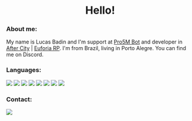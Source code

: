 <h1 align="center">Hello!</h1>

<h3 align="left">About me:</h3>


My name is Lucas Badin and I'm support at [Pro5M Bot](https://pro5m-bot.com/) and developer in [After City](https://aftercity.com.br/) | [Euforia RP](https://euforia.gg/). I'm from Brazil, living in Porto Alegre. You can find me on Discord.

<h3 align="left">Languages:</h3>

<p align="left"> 
<a href="https://www.w3schools.com/css/" alt="css">
<img src="https://img.shields.io/badge/CSS3-1572B6?style=for-the-badge&logo=css3&logoColor=white"/></a>
  
<a href="https://www.w3.org/html/" alt="html">
<img src="https://img.shields.io/badge/HTML5-E34F26?style=for-the-badge&logo=html5&logoColor=white" /></a>
        
<a href="https://www.lua.org/" alt="lua">
<img src="https://img.shields.io/badge/Lua-2C2D72?style=for-the-badge&logo=lua&logoColor=white" /></a>
        
<a href="https://developer.mozilla.org/en-US/docs/Web/JavaScript" alt="javascript">
<img src="https://img.shields.io/badge/JavaScript-F7DF1E?style=for-the-badge&logo=javascript&logoColor=black" /></a>
 
<a href="https://nodejs.org" alt="nodejs">
<img src="https://img.shields.io/badge/Node.js-43853D?style=for-the-badge&logo=node.js&logoColor=white" /></a>
 
         
<a href="https://www.mysql.com/" alt="mysql">
<img src="https://img.shields.io/badge/MySQL-00000F?style=for-the-badge&logo=mysql&logoColor=white" /></a>
        
<a href="https://www.mongodb.com/" alt="mongo">
<img src="https://img.shields.io/badge/MongoDB-4EA94B?style=for-the-badge&logo=mongodb&logoColor=white" /></a>

<a href="https://www.sqlite.org/" alt="sqllite">
<img src="https://img.shields.io/badge/SQLite-07405E?style=for-the-badge&logo=sqlite&logoColor=white" /></a>
        
<h3 align="left">Contact:</h3>

<img src="https://discord.c99.nl/widget/theme-2/687043466949165088.png"/></a>
